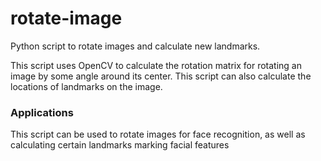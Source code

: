 # rotate-image
Python script to rotate images and calculate new landmarks.

This script uses OpenCV to calculate the rotation matrix for rotating an image by some angle around its center. This script can also calculate the locations of landmarks on the image.

### Applications
This script can be used to rotate images for face recognition, as well as calculating certain landmarks marking facial features
